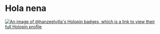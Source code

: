# Hola nena

[![An image of @hanzeelvilla's Holopin badges, which is a link to view their full Holopin profile](https://holopin.me/hanzeelvilla)](https://holopin.io/@hanzeelvilla)
